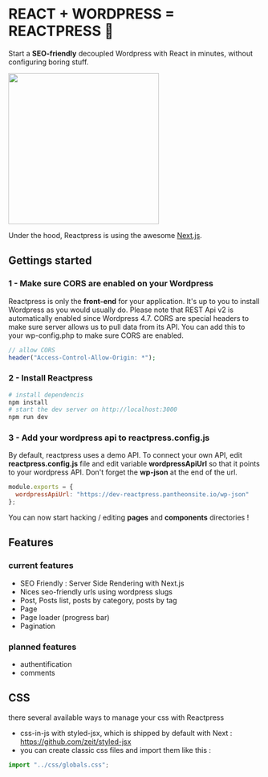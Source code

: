 # REACT + WORDPRESS = REACTPRESS 💛

Start a **SEO-friendly** decoupled Wordpress with React in minutes, without configuring boring stuff.

<img width="300" src="https://raw.githubusercontent.com/nyl-auster/reactpress/master/images/hipprogriffe.png" />

Under the hood, Reactpress is using the awesome [Next.js](https://github.com/zeit/next.js/). 

## Gettings started

### 1 - Make sure CORS are enabled on your Wordpress

Reactpress is only the **front-end** for your application. It's up to you to install Wordpress as you would usually do. Please note that REST Api v2 is automatically enabled since Wordpress 4.7. CORS are special headers to make sure server allows us to pull data from its API. You can add this to your wp-config.php to make sure CORS are enabled.

```php
// allow CORS
header("Access-Control-Allow-Origin: *");
```

### 2 - Install Reactpress

```sh
# install dependencis
npm install
# start the dev server on http://localhost:3000
npm run dev
```

### 3 - Add your wordpress api to reactpress.config.js


By default, reactpress uses a demo API. To connect your own API, edit **reactpress.config.js** file and edit variable **wordpressApiUrl** so that it points to your wordpress API. Don't forget the **wp-json** at the end of the url.

```js
module.exports = {
  wordpressApiUrl: "https://dev-reactpress.pantheonsite.io/wp-json"
};
```

You can now start hacking / editing **pages** and **components** directories ! 

## Features

### current features

- SEO Friendly : Server Side Rendering with Next.js
- Nices seo-friendly urls using wordpress slugs
- Post, Posts list, posts by category, posts by tag
- Page
- Page loader (progress bar)
- Pagination

### planned features

- authentification
- comments

## CSS

there several available ways to manage your css with Reactpress

- css-in-js with styled-jsx, which is shipped by default with Next : https://github.com/zeit/styled-jsx
- you can create classic css files and import them like this :

```js
import "../css/globals.css";
```
